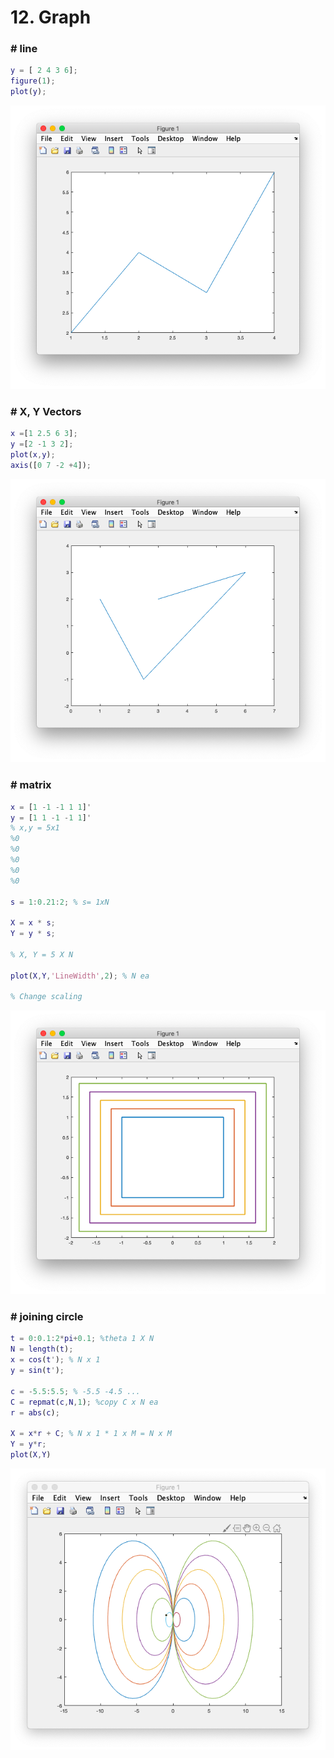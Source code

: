 # 12. Graph



### # line

```matlab
y = [ 2 4 3 6];
figure(1);
plot(y);
```

![line_graph](line_graph.png)



### # X, Y Vectors

```matlab
x =[1 2.5 6 3];
y =[2 -1 3 2];
plot(x,y);
axis([0 7 -2 +4]);
```

![xyVectors](xyVectors.png)



### # matrix

```matlab
x = [1 -1 -1 1 1]'
y = [1 1 -1 -1 1]'
% x,y = 5x1
%0
%0
%0
%0
%0

s = 1:0.21:2; % s= 1xN

X = x * s;
Y = y * s;

% X, Y = 5 X N

plot(X,Y,'LineWidth',2); % N ea

% Change scaling
```

![matrix](matrix.png)



### # joining circle

```matlab
t = 0:0.1:2*pi+0.1; %theta 1 X N
N = length(t); 
x = cos(t'); % N x 1
y = sin(t');

c = -5.5:5.5; % -5.5 -4.5 ... 
C = repmat(c,N,1); %copy C x N ea
r = abs(c);

X = x*r + C; % N x 1 * 1 x M = N x M
Y = y*r;
plot(X,Y)
```

![joiningCircle](joiningCircle.png)

